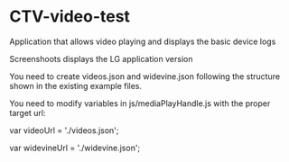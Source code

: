 CTV-video-test
==============

Application that allows video playing and displays the basic device logs

Screenshoots displays the LG application version

You need to create videos.json and widevine.json following the structure shown in the existing example files.

You need to modify variables in js/mediaPlayHandle.js with the proper target url:

var videoUrl = './videos.json';

var widevineUrl = './widevine.json';
